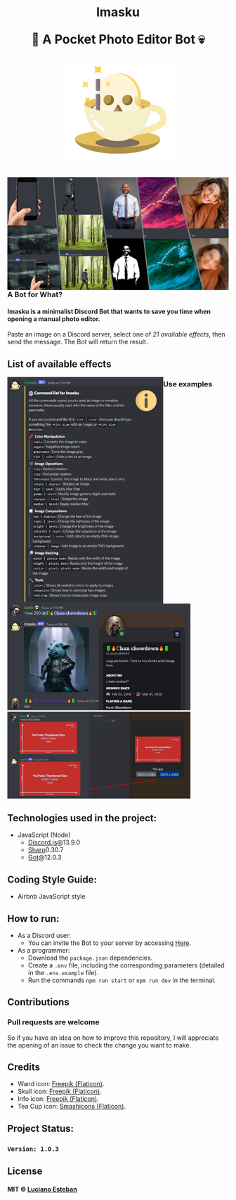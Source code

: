 <h1 align="center">
 <p>Imasku</p>
 <p>🎩 A Pocket Photo Editor Bot 💀</p>
 <p align="center"><img src="public/src/imasku-logo.png" alt="Imasku logo" width="250"/></p>
</h1>

<img src="public/src/presentation.jpg" alt="Presentation image" width="625" align="left"/>

### A Bot for What?
#### Imasku is a minimalist Discord Bot that wants to save you time when opening a manual photo editor.
Paste an image on a Discord server, select one of *21 available effects*, then send the message.
The Bot will return the result.

## List of available effects
<img src="public/src/commandList.jpg" alt="effectsList" width="355" align="left"/>

### Use examples
<img src="public/src/hue-example.jpg" alt="Hue effect example" width="417"/>
<img src="public/src/resize-example.jpg" alt="Resize effect example" width="417"/>

## Technologies used in the project:
- JavaScript (Node)
    - [Discord.js](https://discord.js.org/#/)@13.9.0
    - [Sharp](https://sharp.pixelplumbing.com/)0.30.7
    - [Got](https://github.com/sindresorhus/got#readme)@12.0.3

## Coding Style Guide:
- Airbnb JavaScript style

## How to run:
- As a Discord user:
    - You can invite the Bot to your server by accessing [Here](https://discord.com/api/oauth2/authorize?client_id=949779718478106665&permissions=413390982208&scope=bot).
- As a programmer:
    - Download the `package.json` dependencies.
    - Create a `.env` file, including the corresponding parameters (detailed in the `.env.example` file).
    - Run the commands `npm run start` or `npm run dev` in the terminal.

## Contributions
<h3>Pull requests are welcome</h3>

So if you have an idea on how to improve this repository, I will appreciate
the opening of an issue to check the change you want to make.

## Credits
- Wand icon: [Freepik (Flaticon)](https://www.flaticon.com/free-icon/enhance_7078037?term=effect&page=1&position=79&page=1&position=79&related_id=7078037&origin=search).
- Skull icon: [Freepik (Flaticon)](https://www.flaticon.com/free-icon/skull_983061).
- Info icon: [Freepik (Flaticon)](https://www.flaticon.com/free-icon/info_390979?related_id=391181&origin=search).
- Tea Cup icon: [Smashicons (Flaticon)](https://www.flaticon.com/free-icon/tea-cup_1601057).

## Project Status:

### `Version: 1.0.3`

## License
#### MIT © [Luciano Esteban](https://github.com/LucioFex)
